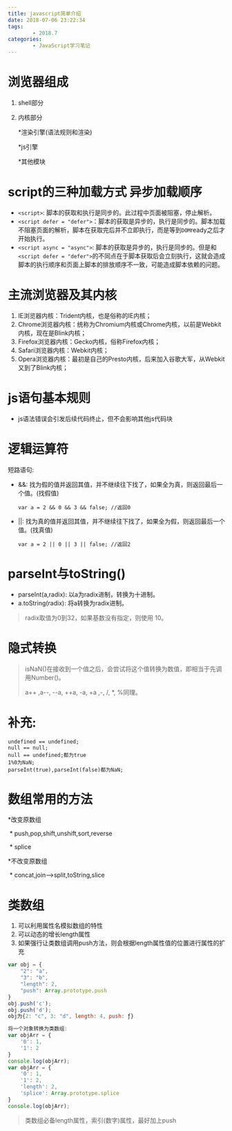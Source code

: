 ```yaml
---
title: javascript简单介绍
date: 2018-07-06 23:22:34
tags:
        - 2018.7
categories:
        - JavaScript学习笔记
---
```


# 浏览器组成

1. shell部分

2. 内核部分

   *渲染引擎(语法规则和渲染)

   *js引擎

   *其他模块

# script的三种加载方式 异步加载顺序

- `<script>`: 脚本的获取和执行是同步的。此过程中页面被阻塞，停止解析。
- `<script defer = "defer">`：脚本的获取是异步的，执行是同步的。脚本加载不阻塞页面的解析，脚本在获取完后并不立即执行，而是等到`DOM`ready之后才开始执行。
- `<script async = "async">`: 脚本的获取是异步的，执行是同步的。但是和`<script defer = "defer">`的不同点在于脚本获取后会立刻执行，这就会造成脚本的执行顺序和页面上脚本的排放顺序不一致，可能造成脚本依赖的问题。

# 主流浏览器及其内核

1. IE浏览器内核：Trident内核，也是俗称的IE内核；
2. Chrome浏览器内核：统称为Chromium内核或Chrome内核，以前是Webkit内核，现在是Blink内核；
3. Firefox浏览器内核：Gecko内核，俗称Firefox内核；
4. Safari浏览器内核：Webkit内核；
5. Opera浏览器内核：最初是自己的Presto内核，后来加入谷歌大军，从Webkit又到了Blink内核；

# js语句基本规则

- js语法错误会引发后续代码终止，但不会影响其他js代码块

# 逻辑运算符

短路语句:

- &&: 找为假的值并返回其值，并不继续往下找了，如果全为真，则返回最后一个值。(找假值)

  ```
  var a = 2 && 0 && 3 && false; //返回0 
  ```

- ||: 找为真的值并返回其值，并不继续往下找了，如果全为假，则返回最后一个值。(找真值)

  ```
  var a = 2 || 0 || 3 || false; //返回2 
  ```

# parseInt与toString()

- parseInt(a,radix): 以a为radix进制，转换为十进制。
- a.toString(radix): 将a转换为radix进制。

> radix取值为0到32，如果基数没有指定，则使用 10。

# 隐式转换

> isNaN()在接收到一个值之后，会尝试将这个值转换为数值，即相当于先调用Number()。
>
> a++ ,a--, --a, ++a, -a, +a ,-, /, *, %同理。

# 补充:

```infinity == infinity;
undefined == undefined;
null == null;
null == undefined;都为true
1%0为NaN;
parseInt(true),parseInt(false)都为NaN;
```

# 数组常用的方法

*改变原数组

​	* push,pop,shift,unshift,sort,reverse

​	* splice

*不改变原数组

​	* concat,join—>split,toString,slice

# 类数组

1. 可以利用属性名模拟数组的特性
2. 可以动态的增长length属性
3. 如果强行让类数组调用push方法，则会根据length属性值的位置进行属性的扩充

```javascript
var obj = {
    "2": "a",
    "3": "b",
    "length": 2,
    "push": Array.prototype.push
}
obj.push('c');
obj.push('d');
obj为{2: "c", 3: "d", length: 4, push: ƒ}
```

```javascript
将一个对象转换为类数组:
var objArr = {
    '0': 1,
    '1': 2
}
console.log(objArr);
var objArr = {
    '0': 1,
    '1': 2,
    'length': 2,
    'splice': Array.prototype.splice
}
console.log(objArr);
```

> 类数组必备length属性，索引(数字)属性，最好加上push


